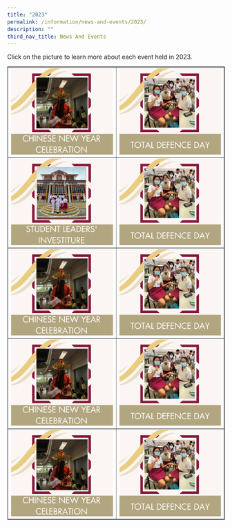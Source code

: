 ```yaml
---
title: "2023"
permalink: /information/news-and-events/2023/
description: ""
third_nav_title: News And Events
---
```

<p>Click on the picture to learn more about each event held in 2023.</p>
<table style="border-collapse: collapse; width: 100%;" border="1">
<tbody>
<tr>
<td style="width: 50%;"><a href="/information/news-and-events/2023/chinese-new-year-celebration/"><img src="/images/Events/2023/Event Icons/chinese new year.png"></a></td>
<td style="width: 50%;"><a href="/information/news-and-events/2023/total-defence-day/"><img src="/images/Events/2023/Event Icons/total defence day.png"></a></td>
</tr>
</tbody>
<tbody><tr>
<td style="width: 50%;"><a href="/information/news-and-events/2023/student-leaders-investiture/"><img src="/images/Events/2023/Event Icons/investiture.png"></a></td>
<td style="width: 50%;"><a href="/information/news-and-events/2023/total-defence-day/"><img src="/images/Events/2023/Event Icons/total defence day.png"></a></td>
</tr>
</tbody>
<tbody><tr>
<td style="width: 50%;"><a href="/information/news-and-events/2023/chinese-new-year-celebration/"><img src="/images/Events/2023/Event Icons/chinese new year.png"></a></td>
<td style="width: 50%;"><a href="/information/news-and-events/2023/total-defence-day/"><img src="/images/Events/2023/Event Icons/total defence day.png"></a></td>
</tr>
</tbody>
<tbody><tr>
<td style="width: 50%;"><a href="/information/news-and-events/2023/chinese-new-year-celebration/"><img src="/images/Events/2023/Event Icons/chinese new year.png"></a></td>
<td style="width: 50%;"><a href="/information/news-and-events/2023/total-defence-day/"><img src="/images/Events/2023/Event Icons/total defence day.png"></a></td>
</tr>
</tbody>
<tbody><tr>
<td style="width: 50%;"><a href="/information/news-and-events/2023/chinese-new-year-celebration/"><img src="/images/Events/2023/Event Icons/chinese new year.png"></a></td>
<td style="width: 50%;"><a href="/information/news-and-events/2023/total-defence-day/"><img src="/images/Events/2023/Event Icons/total defence day.png"></a></td>
</tr>
</tbody>
</table>